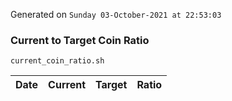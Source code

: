 Generated on `Sunday 03-October-2021 at 22:53:03`

### Current to Target Coin Ratio
`current_coin_ratio.sh`

Date|Current|Target|Ratio
---|---|---|---
